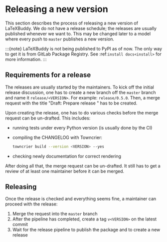 # Releasing a new version

This section describes the process of releasing a new version of LaTeXBuddy. We
do not have a release schedule; the releases are usually published whenever we
want to. This may be changed later to a model where every push to `master`
publishes a new version.

:::{note}
LaTeXBuddy is not being published to PyPI as of now. The only way to get it is
from GitLab Package Registry. See :ref:`install docs<install>` for more
information.
:::

## Requirements for a release

The releases are usually started by the maintainers. To kick off the initial
release discussion, one has to create a new branch off the `master` branch and
name it `release/<VERSION>`. For example: `release/0.5.0`. Then, a merge request
with the title "Draft: Prepare release <VERSION>" has to be created.

Upon creating the release, one has to do various checks before the merge request
can be un-drafted. This includes:

- running tests under every Python version (is usually done by the CI)
- compiling the CHANGELOG with Towncrier:

  ```sh
  towncrier build --version <VERSION> --yes
  ```

- checking newly documentation for correct rendering

After doing all that, the merge request can be un-drafted. It still has to get
a review of at least one maintainer before it can be merged.

## Releasing

Once the release is checked and everything seems fine, a maintainer can proceed
with the release:

1. Merge the request into the `master` branch
2. After the pipeline has completed, create a tag `v<VERSION>` on the latest
   commit
3. Wait for the release pipeline to publish the package and to create a new
   release
